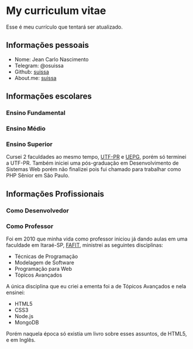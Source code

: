 # My curriculum vitae

Esse é meu currículo que tentará ser atualizado.

## Informações pessoais

- Nome: Jean Carlo Nascimento
- Telegram: @osuissa
- Github: [suissa](https://github.com/suissa/)
- About.me: [suissa](https://about.me/suissa)

## Informações escolares

### Ensino Fundamental

### Ensino Médio

### Ensino Superior

Cursei 2 faculdades ao mesmo tempo, [UTF-PR]() e [UEPG](), porém só terminei a UTF-PR. Também iniciei uma pós-graduação em Desenvolvimento de Sistemas Web porém não finalizei pois fui chamado para trabalhar como PHP Sênior em São Paulo.

## Informações Profissionais

### Como Desenvolvedor

### Como Professor

Foi em 2010 que minha vida como professor iniciou já dando aulas em uma faculdade em Itaraé-SP, [FAFIT](), ministrei as seguintes disciplinas:

- Técnicas de Programação
- Modelagem de Software
- Programação para Web
- Tópicos Avançados

A única disciplina que eu criei a ementa foi a de Tópicos Avançados e nela ensinei:

- HTML5
- CSS3
- Node.js
- MongoDB

Porém naquela época só existia um livro sobre esses assuntos, de HTML5, e em Inglês.
